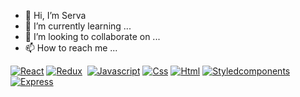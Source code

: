 - 👋 Hi, I’m Serva
- 🌱 I’m currently learning ...
- 💞️ I’m looking to collaborate on ...
- 📫 How to reach me ...

<!---
AvresCode/AvresCode is a ✨ special ✨ repository because its `README.md` (this file) appears on your GitHub profile.
You can click the Preview link to take a look at your changes.
--->

[<img alt="React" src="https://img.shields.io/badge/React-61DAFB?logo=react&logoColor=white&style=flat" />](https://reactjs.org/)
[<img alt="Redux" src="https://img.shields.io/badge/Redux-764ABC?logo=redux&logoColor=white&style=flat" />](https://redux.js.org/)
[<img alt="" src="https://img.shields.io/badge/Node.js-339933?logo=node.js&logoColor=white&style=flat" />](https://nodejs.org/en/)
[<img alt="Javascript" src="https://img.shields.io/badge/Javascript-F7DF1E?logo=javascript&logoColor=white&style=flat" />](https://www.javascript.com/)
[<img alt="Css" src="https://img.shields.io/badge/CSS-1572B6?logo=css3&logoColor=white&style=flat" />](https://web.dev/learn/css/)
[<img alt="Html" src="https://img.shields.io/badge/HTML-E34F26?logo=html5&logoColor=white&style=flat" />](https://html.com/)
[<img alt="Styledcomponents" src="https://img.shields.io/badge/StyledComponents-DB7093?logo=styledcomponents&logoColor=white&style=flat" />](https://styled-components.com/)
[<img alt="Express" src="https://img.shields.io/badge/Express-000000?logo=express&logoColor=white&style=flat" />](https://expressjs.com/)
